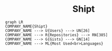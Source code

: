 <h1 align="center">Shipt</h1>

```mermaid
graph LR
COMPANY_NAME{Shipt}
COMPANY_NAME ---> U{Users} ---> UN[26]
COMPANY_NAME ---> R{Repositories} ---> RN[385]
COMPANY_NAME ---> G{Gists} ---> GN[14]
COMPANY_NAME ---> ML{Most Used<br>Languages}
```
